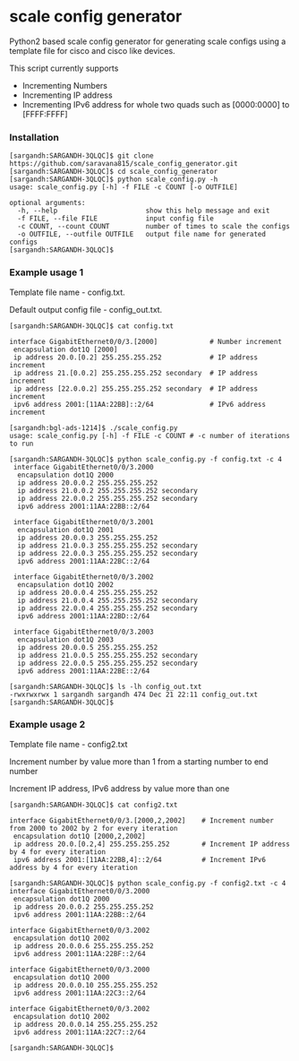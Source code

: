 
# scale config generator

Python2 based scale config generator for generating scale configs using a template file for cisco and cisco like devices.

This script currently supports
* Incrementing Numbers
* Incrementing IP address
* Incrementing IPv6 address for whole two quads such as [0000:0000] to [FFFF:FFFF]


### Installation

```
[sargandh:SARGANDH-3QLQC]$ git clone https://github.com/saravana815/scale_config_generator.git
[sargandh:SARGANDH-3QLQC]$ cd scale_config_generator
[sargandh:SARGANDH-3QLQC]$ python scale_config.py -h
usage: scale_config.py [-h] -f FILE -c COUNT [-o OUTFILE]

optional arguments:
  -h, --help                      show this help message and exit
  -f FILE, --file FILE            input config file
  -c COUNT, --count COUNT         number of times to scale the configs
  -o OUTFILE, --outfile OUTFILE   output file name for generated configs
[sargandh:SARGANDH-3QLQC]$
```

### Example usage 1

Template file name - config.txt.

Default output config file - config_out.txt.


```
[sargandh:SARGANDH-3QLQC]$ cat config.txt

interface GigabitEthernet0/0/3.[2000]             # Number increment
 encapsulation dot1Q [2000]
 ip address 20.0.[0.2] 255.255.255.252            # IP address increment
 ip address 21.[0.0.2] 255.255.255.252 secondary  # IP address increment
 ip address [22.0.0.2] 255.255.255.252 secondary  # IP address increment
 ipv6 address 2001:[11AA:22BB]::2/64              # IPv6 address increment

[sargandh:bgl-ads-1214]$ ./scale_config.py
usage: scale_config.py [-h] -f FILE -c COUNT # -c number of iterations to run

[sargandh:SARGANDH-3QLQC]$ python scale_config.py -f config.txt -c 4
 interface GigabitEthernet0/0/3.2000
  encapsulation dot1Q 2000
  ip address 20.0.0.2 255.255.255.252
  ip address 21.0.0.2 255.255.255.252 secondary
  ip address 22.0.0.2 255.255.255.252 secondary
  ipv6 address 2001:11AA:22BB::2/64

 interface GigabitEthernet0/0/3.2001
  encapsulation dot1Q 2001
  ip address 20.0.0.3 255.255.255.252
  ip address 21.0.0.3 255.255.255.252 secondary
  ip address 22.0.0.3 255.255.255.252 secondary
  ipv6 address 2001:11AA:22BC::2/64

 interface GigabitEthernet0/0/3.2002
  encapsulation dot1Q 2002
  ip address 20.0.0.4 255.255.255.252
  ip address 21.0.0.4 255.255.255.252 secondary
  ip address 22.0.0.4 255.255.255.252 secondary
  ipv6 address 2001:11AA:22BD::2/64

 interface GigabitEthernet0/0/3.2003
  encapsulation dot1Q 2003
  ip address 20.0.0.5 255.255.255.252
  ip address 21.0.0.5 255.255.255.252 secondary
  ip address 22.0.0.5 255.255.255.252 secondary
  ipv6 address 2001:11AA:22BE::2/64

[sargandh:SARGANDH-3QLQC]$ ls -lh config_out.txt
-rwxrwxrwx 1 sargandh sargandh 474 Dec 21 22:11 config_out.txt
[sargandh:SARGANDH-3QLQC]$
```

### Example usage 2

Template file name - config2.txt

Increment number by value more than 1 from a starting number to end number

Increment IP address, IPv6 address by value more than one

```
[sargandh:SARGANDH-3QLQC]$ cat config2.txt

interface GigabitEthernet0/0/3.[2000,2,2002]    # Increment number from 2000 to 2002 by 2 for every iteration
 encapsulation dot1Q [2000,2,2002]
 ip address 20.0.[0.2,4] 255.255.255.252        # Increment IP address by 4 for every iteration
 ipv6 address 2001:[11AA:22BB,4]::2/64          # Increment IPv6 address by 4 for every iteration

[sargandh:SARGANDH-3QLQC]$ python scale_config.py -f config2.txt -c 4
interface GigabitEthernet0/0/3.2000
 encapsulation dot1Q 2000
 ip address 20.0.0.2 255.255.255.252
 ipv6 address 2001:11AA:22BB::2/64

interface GigabitEthernet0/0/3.2002
 encapsulation dot1Q 2002
 ip address 20.0.0.6 255.255.255.252
 ipv6 address 2001:11AA:22BF::2/64

interface GigabitEthernet0/0/3.2000
 encapsulation dot1Q 2000
 ip address 20.0.0.10 255.255.255.252
 ipv6 address 2001:11AA:22C3::2/64

interface GigabitEthernet0/0/3.2002
 encapsulation dot1Q 2002
 ip address 20.0.0.14 255.255.255.252
 ipv6 address 2001:11AA:22C7::2/64

[sargandh:SARGANDH-3QLQC]$
```
